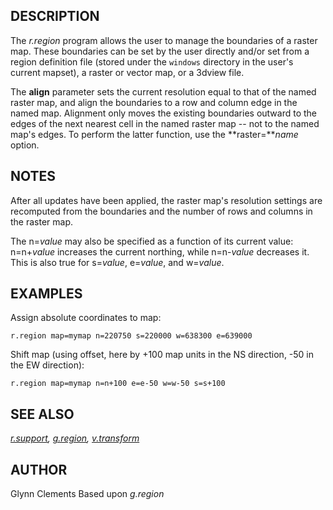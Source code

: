 ## DESCRIPTION

The *r.region* program allows the user to manage the boundaries of a
raster map. These boundaries can be set by the user directly and/or set
from a region definition file (stored under the `windows` directory in
the user's current mapset), a raster or vector map, or a 3dview file.

The **align** parameter sets the current resolution equal to that of the
named raster map, and align the boundaries to a row and column edge in
the named map. Alignment only moves the existing boundaries outward to
the edges of the next nearest cell in the named raster map -- not to the
named map's edges. To perform the latter function, use the
**raster=***name* option.

## NOTES

After all updates have been applied, the raster map's resolution
settings are recomputed from the boundaries and the number of rows and
columns in the raster map.

The n=*value* may also be specified as a function of its current value:
n=n+*value* increases the current northing, while n=n-*value* decreases
it. This is also true for s=*value*, e=*value*, and w=*value*.

## EXAMPLES

Assign absolute coordinates to map:

```shell
r.region map=mymap n=220750 s=220000 w=638300 e=639000
```

Shift map (using offset, here by +100 map units in the NS direction, -50
in the EW direction):

```shell
r.region map=mymap n=n+100 e=e-50 w=w-50 s=s+100
```

## SEE ALSO

*[r.support](r.support.md), [g.region](g.region.md),
[v.transform](v.transform.md)*

## AUTHOR

Glynn Clements
Based upon *g.region*

